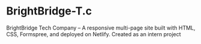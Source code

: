 # BrightBridge-T.c
BrightBridge Tech Company – A responsive multi-page site built with HTML, CSS, Formspree, and deployed on Netlify. Created as an intern project
